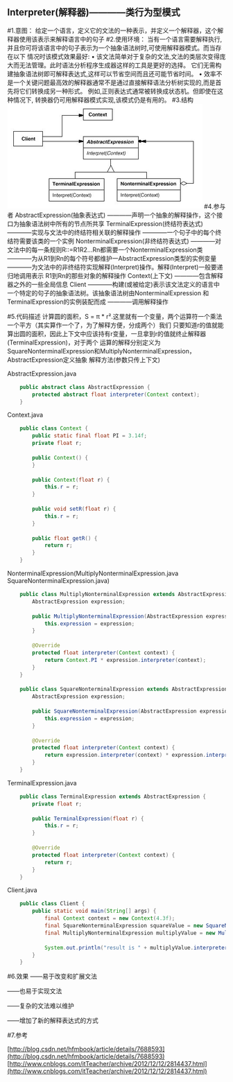 Interpreter(解释器)————类行为型模式
----------
#1.意图：
给定一个语言，定义它的文法的一种表示，并定义一个解释器，这个解释器使用该表示来解释语言中的句子
#2.使用环境：
    当有一个语言需要解释执行,并且你可将该语言中的句子表示为一个抽象语法树时,可使用解释器模式。而当存在以下
    情况时该模式效果最好:
    • 该文法简单对于复杂的文法,文法的类层次变得庞大而无法管理。此时语法分析程序生成器这样的工具是更好的选择。
        它们无需构建抽象语法树即可解释表达式,这样可以节省空间而且还可能节省时间。
    • 效率不是一个关键问题最高效的解释器通常不是通过直接解释语法分析树实现的,而是首先将它们转换成另一种形式。
        例如,正则表达式通常被转换成状态机。但即使在这种情况下, 转换器仍可用解释器模式实现,该模式仍是有用的。
#3.结构
![github](https://github.com/IceDcap/Gof-DesignPatterns/blob/master/uml/Interpreter.JPG "Interpreter")
#4.参与者
    AbstractExpression(抽象表达式)
        ————声明一个抽象的解释操作，这个接口为抽象语法树中所有的节点所共享
    TerminalExpression(终结符表达式)
        ————实现与文法中的终结符相关联的解释操作
        ————一个句子中的每个终结符需要该类的一个实例
    NonterminalExpression(非终结符表达式)
        ————对文法中的每一条规则R::=R1R2...Rn都需要一个NonterminalExpression类
        ————为从R1到Rn的每个符号都维护一AbstractExpression类型的实例变量
        ————为文法中的非终结符实现解释(Interpret)操作。解释(Interpret)一般要递归地调用表示
            R1到Rn的那些对象的解释操作
    Context(上下文)
        ————包含解释器之外的一些全局信息
    Client
        ————构建(或被给定)表示该文法定义的语言中一个特定的句子的抽象语法树。该抽象语法树由NonterminalExpression
            和TerminalExpression的实例装配而成
        ————调用解释操作

#5.代码描述
计算圆的面积，S = π * r².这里就有一个变量，两个运算符一个乘法一个平方（其实算作一个了，为了解释方便，分成两个）我们
只要知道r的值就能算出圆的面积，因此上下文中应该持有r变量，一旦拿到r的值就终止解释器(TerminalExpression)，对于两个
运算的解释分别定义为SquareNonterminalExpression和MultiplyNonterminalExpression，AbstractExpression定义抽象
解释方法(参数只传上下文)

AbstractExpression.java

```Java
    public abstract class AbstractExpression {
        protected abstract float interpreter(Context context);
    }
```

Context.java

```Java
    public class Context {
        public static final float PI = 3.14f;
        private float r;
    
        public Context() {
        }
    
        public Context(float r) {
            this.r = r;
        }
    
        public void setR(float r) {
            this.r = r;
        }
    
        public float getR() {
            return r;
        }
    }
```

NonterminalExpression(MultiplyNonterminalExpression.java SquareNonterminalExpression.java)

```Java
    public class MultiplyNonterminalExpression extends AbstractExpression {
        AbstractExpression expression;
    
        public MultiplyNonterminalExpression(AbstractExpression expression) {
            this.expression = expression;
        }
    
        @Override
        protected float interpreter(Context context) {
            return Context.PI * expression.interpreter(context);
        }
    }
    
    public class SquareNonterminalExpression extends AbstractExpression{
        AbstractExpression expression;
    
        public SquareNonterminalExpression(AbstractExpression expression) {
            this.expression = expression;
        }
    
        @Override
        protected float interpreter(Context context) {
            return expression.interpreter(context) * expression.interpreter(context);
        }
    }
```

TerminalExpression.java

```Java
    public class TerminalExpression extends AbstractExpression {
        private float r;
    
        public TerminalExpression(float r) {
            this.r = r;
        }
    
        @Override
        protected float interpreter(Context context) {
            return r;
        }
    }
```

Client.java

```Java
    public class Client {
        public static void main(String[] args) {
            final Context context = new Context(4.3f);
            final SquareNonterminalExpression squareValue = new SquareNonterminalExpression(new TerminalExpression(context.getR()));
            final MultiplyNonterminalExpression multiplyValue = new MultiplyNonterminalExpression(squareValue);
    
            System.out.println("result is " + multiplyValue.interpreter(context));
        }
    }
```


#6.效果
——易于改变和扩展文法

——也易于实现文法

——复杂的文法难以维护

——增加了新的解释表达式的方式

#7.参考

[http://blog.csdn.net/hfmbook/article/details/7688593](http://blog.csdn.net/hfmbook/article/details/7688593)
[http://www.cnblogs.com/itTeacher/archive/2012/12/12/2814437.html](http://www.cnblogs.com/itTeacher/archive/2012/12/12/2814437.html)
